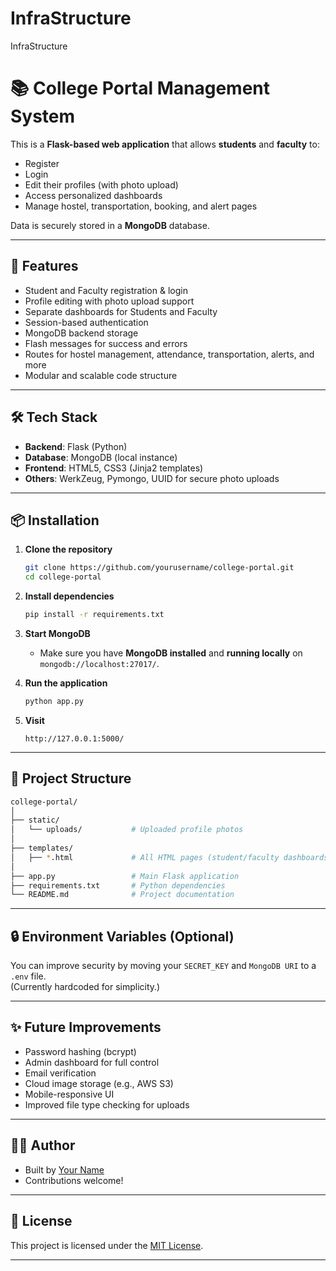 # InfraStructure
InfraStructure
# 📚 College Portal Management System

This is a **Flask-based web application** that allows **students** and **faculty** to:
- Register
- Login
- Edit their profiles (with photo upload)
- Access personalized dashboards
- Manage hostel, transportation, booking, and alert pages

Data is securely stored in a **MongoDB** database.

---

## 🚀 Features

- Student and Faculty registration & login
- Profile editing with photo upload support
- Separate dashboards for Students and Faculty
- Session-based authentication
- MongoDB backend storage
- Flash messages for success and errors
- Routes for hostel management, attendance, transportation, alerts, and more
- Modular and scalable code structure

---

## 🛠️ Tech Stack

- **Backend**: Flask (Python)
- **Database**: MongoDB (local instance)
- **Frontend**: HTML5, CSS3 (Jinja2 templates)
- **Others**: WerkZeug, Pymongo, UUID for secure photo uploads

---

## 📦 Installation

1. **Clone the repository**
   ```bash
   git clone https://github.com/yourusername/college-portal.git
   cd college-portal
   ```

2. **Install dependencies**
   ```bash
   pip install -r requirements.txt
   ```

3. **Start MongoDB**
   - Make sure you have **MongoDB installed** and **running locally** on `mongodb://localhost:27017/`.

4. **Run the application**
   ```bash
   python app.py
   ```

5. **Visit**
   ```
   http://127.0.0.1:5000/
   ```

---

## 📂 Project Structure

```bash
college-portal/
│
├── static/
│   └── uploads/           # Uploaded profile photos
│
├── templates/
│   ├── *.html             # All HTML pages (student/faculty dashboards, edit pages, etc.)
│
├── app.py                 # Main Flask application
├── requirements.txt       # Python dependencies
└── README.md              # Project documentation
```

---

## 🔒 Environment Variables (Optional)

You can improve security by moving your `SECRET_KEY` and `MongoDB URI` to a `.env` file.  
(Currently hardcoded for simplicity.)

---

## ✨ Future Improvements

- Password hashing (bcrypt)
- Admin dashboard for full control
- Email verification
- Cloud image storage (e.g., AWS S3)
- Mobile-responsive UI
- Improved file type checking for uploads

---

## 🧑‍💻 Author

- Built by [Your Name](https://github.com/yourusername)
- Contributions welcome!

---

## 📜 License

This project is licensed under the [MIT License](LICENSE).

---

